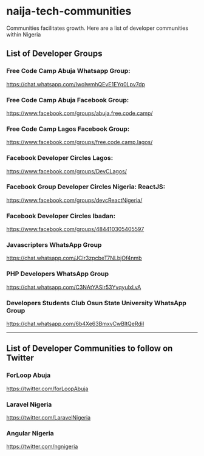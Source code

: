 # naija-tech-communities
Communities facilitates growth. Here are a list of developer communities within Nigeria

## List of Developer Groups


### Free Code Camp Abuja Whatsapp Group:
https://chat.whatsapp.com/IwoIwmhQEvE1EYq0Lpv7dp

### Free Code Camp Abuja Facebook Group:
https://www.facebook.com/groups/abuja.free.code.camp/

### Free Code Camp Lagos Facebook Group:
https://www.facebook.com/groups/free.code.camp.lagos/

### Facebook Developer Circles Lagos:
https://www.facebook.com/groups/DevCLagos/

### Facebook Group Developer Circles Nigeria: ReactJS:
https://www.facebook.com/groups/devcReactNigeria/

### Facebook Developer Circles Ibadan:
https://www.facebook.com/groups/484410305405597

### Javascripters WhatsApp Group
https://chat.whatsapp.com/JCIr3zpcbeT7NLbjOf4nmb

### PHP Developers WhatsApp Group
https://chat.whatsapp.com/C3NAtYASlr53YvqyulxLvA

### Developers Students Club Osun State University WhatsApp Group
https://chat.whatsapp.com/6b4Xe63BmxvCwBltQeRdiI

<hr>

## List of Developer Communities to follow on Twitter


### ForLoop Abuja
https://twitter.com/forLoopAbuja

### Laravel Nigeria
https://twitter.com/LaravelNigeria

### Angular Nigeria
https://twitter.com/ngnigeria




